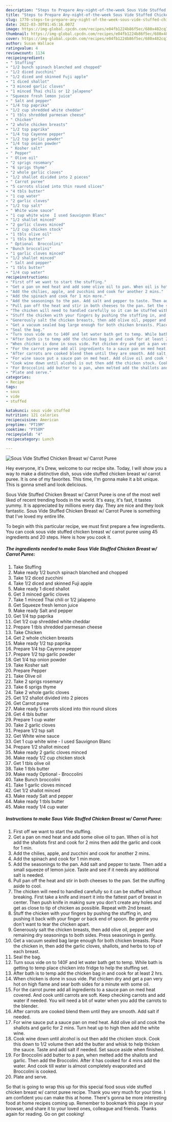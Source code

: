 ```yaml
---
description: "Steps to Prepare Any-night-of-the-week Sous Vide Stuffed Chicken Breast w/ Carrot Puree"
title: "Steps to Prepare Any-night-of-the-week Sous Vide Stuffed Chicken Breast w/ Carrot Puree"
slug: 1770-steps-to-prepare-any-night-of-the-week-sous-vide-stuffed-chicken-breast-w-carrot-puree
date: 2022-03-30T01:45:16.007Z
image: https://img-global.cpcdn.com/recipes/e04fb1224b86f5ec/680x482cq70/sous-vide-stuffed-chicken-breast-w-carrot-puree-recipe-main-photo.jpg
thumbnail: https://img-global.cpcdn.com/recipes/e04fb1224b86f5ec/680x482cq70/sous-vide-stuffed-chicken-breast-w-carrot-puree-recipe-main-photo.jpg
cover: https://img-global.cpcdn.com/recipes/e04fb1224b86f5ec/680x482cq70/sous-vide-stuffed-chicken-breast-w-carrot-puree-recipe-main-photo.jpg
author: Susan Wallace
ratingvalue: 4
reviewcount: 1134
recipeingredient:
- " Stuffing"
- "1/2 bunch spinach blanched and chopped"
- "1/2 diced zucchini"
- "1/2 diced and skinned Fuji apple"
- "1 diced shallot"
- "3 minced garlic cloves"
- "1 minced Thai chili or 12 jalapeno"
- "Squeeze fresh lemon juice"
- " Salt and pepper"
- "1/4 tsp paprika"
- "1/2 cup shredded white cheddar"
- "1 tbls shredded parmesan cheese"
- " Chicken"
- "2 whole chicken breasts"
- "1/2 tsp paprika"
- "1/4 tsp Cayenne pepper"
- "1/2 tsp garlic powder"
- "1/4 tsp onion powder"
- " Kosher salt"
- " Pepper"
- " Olive oil"
- "2 sprigs rosemary"
- "6 sprigs thyme"
- "2 whole garlic cloves"
- "1/2 shallot divided into 2 pieces"
- " Carrot puree"
- "5 carrots sliced into thin round slices"
- "4 tbls butter"
- "1 cup water"
- "2 garlic cloves"
- "1/2 tsp salt"
- " White wine sauce"
- "1 cup white wine  I used Sauvignon Blanc"
- "1/2 shallot minced"
- "2 garlic cloves minced"
- "1/2 cup chicken stock"
- "1 tbls olive oil"
- "1 tbls butter"
- " Optional  Broccolini"
- "Bunch broccolini"
- "1 garlic cloves minced"
- "1/2 shallot minced"
- " Salt and pepper"
- "1 tbls butter"
- "1/4 cup water"
recipeinstructions:
- "First off we want to start the stuffing."
- "Get a pan on med heat and add some olive oil to pan. When oil is hot add the shallots first and cook for 2 mins then add the garlic and cook for 1 min."
- "Add the chilies, apple, and zucchini and cook for another 2 mins."
- "Add the spinach and cook for 1 min more."
- "Add the seasonings to the pan. Add salt and pepper to taste. Then add a small squeeze of lemon juice. Taste and see if it needs any additional salt is needed."
- "Pull pan off the heat and stir in both cheeses to the pan. Set the stuffing aside to cool."
- "The chicken will need to handled carefully so it can be stuffed without breaking. First take a knife and insert it into the fattest part of breast in center. Then push knife in making sure you don&#39;t create any holes and get as close to tip of chicken as possible. Repeat with 2nd breast."
- "Stuff the chicken with your fingers by pushing the stuffing in, and pushing it back with your finger or back end of spoon. Be gentle you don&#39;t want to tear the chicken apart."
- "Generously salt the chicken breasts, then add olive oil, pepper and remaining dry seasonings to both sides. Press seasonings in gently."
- "Get a vacuum sealed bag large enough for both chicken breasts. Place the chicken in, then add the garlic cloves, shallots, and herbs to top of each breast."
- "Seal the bag."
- "Turn sous vide on to 140F and let water bath get to temp. While bath is getting to temp place chicken into fridge to help the stuffing set."
- "After bath is to temp add the chicken bag in and cook for at least 2 hrs."
- "When chicken is done in sous vide. Pat chicken dry and get a pan very hot on high flame and sear both sides for a minute with some oil."
- "For the carrot puree add all ingredients to a sauce pan on med heat covered. And cook until carrots are soft. Keep checking carrots and add water if needed. You will need a bit of water when you add the carrots to the blender."
- "After carrots are cooked blend them until they are smooth. Add salt if needed."
- "For wine sauce put a sauce pan on med heat. Add olive oil and cook the shallots and garlic for 2 mins. Turn heat up to high then add the white wine."
- "Cook wine down until alcohol is out then add the chicken stock. Cook this down to 1/2 volume then add the butter and whisk to help thicken the sauce. Taste and add salt if needed. Set sauce aside when finished."
- "For Broccolini add butter to a pan, when melted add the shallots and garlic. Then add the Broccolini. After it has cooked for 4 mins add the water. And cook till water is almost completely evaporated and Broccolini is cooked."
- "Plate and serve."
categories:
- Recipe
tags:
- sous
- vide
- stuffed

katakunci: sous vide stuffed 
nutrition: 121 calories
recipecuisine: American
preptime: "PT19M"
cooktime: "PT58M"
recipeyield: "4"
recipecategory: Lunch

---
```



![Sous Vide Stuffed Chicken Breast w/ Carrot Puree](https://img-global.cpcdn.com/recipes/e04fb1224b86f5ec/680x482cq70/sous-vide-stuffed-chicken-breast-w-carrot-puree-recipe-main-photo.jpg)

Hey everyone, it's Drew, welcome to our recipe site. Today, I will show you a way to make a distinctive dish, sous vide stuffed chicken breast w/ carrot puree. It is one of my favorites. This time, I'm gonna make it a bit unique. This is gonna smell and look delicious.



Sous Vide Stuffed Chicken Breast w/ Carrot Puree is one of the most well liked of recent trending foods in the world. It's easy, it's fast, it tastes yummy. It is appreciated by millions every day. They are nice and they look fantastic. Sous Vide Stuffed Chicken Breast w/ Carrot Puree is something that I've loved my entire life.


To begin with this particular recipe, we must first prepare a few ingredients. You can cook sous vide stuffed chicken breast w/ carrot puree using 45 ingredients and 20 steps. Here is how you cook it.

<!--inarticleads1-->

##### The ingredients needed to make Sous Vide Stuffed Chicken Breast w/ Carrot Puree:

1. Take  Stuffing
1. Make ready 1/2 bunch spinach blanched and chopped
1. Take 1/2 diced zucchini
1. Take 1/2 diced and skinned Fuji apple
1. Make ready 1 diced shallot
1. Get 3 minced garlic cloves
1. Take 1 minced Thai chili or 1/2 jalapeno
1. Get Squeeze fresh lemon juice
1. Make ready  Salt and pepper
1. Get 1/4 tsp paprika
1. Get 1/2 cup shredded white cheddar
1. Prepare 1 tbls shredded parmesan cheese
1. Take  Chicken
1. Get 2 whole chicken breasts
1. Make ready 1/2 tsp paprika
1. Prepare 1/4 tsp Cayenne pepper
1. Prepare 1/2 tsp garlic powder
1. Get 1/4 tsp onion powder
1. Take  Kosher salt
1. Prepare  Pepper
1. Take  Olive oil
1. Take 2 sprigs rosemary
1. Take 6 sprigs thyme
1. Take 2 whole garlic cloves
1. Get 1/2 shallot divided into 2 pieces
1. Get  Carrot puree
1. Make ready 5 carrots sliced into thin round slices
1. Get 4 tbls butter
1. Prepare 1 cup water
1. Take 2 garlic cloves
1. Prepare 1/2 tsp salt
1. Get  White wine sauce
1. Get 1 cup white wine - I used Sauvignon Blanc
1. Prepare 1/2 shallot minced
1. Make ready 2 garlic cloves minced
1. Make ready 1/2 cup chicken stock
1. Get 1 tbls olive oil
1. Take 1 tbls butter
1. Make ready  Optional - Broccolini
1. Take Bunch broccolini
1. Take 1 garlic cloves minced
1. Get 1/2 shallot minced
1. Make ready  Salt and pepper
1. Make ready 1 tbls butter
1. Make ready 1/4 cup water




<!--inarticleads2-->

##### Instructions to make Sous Vide Stuffed Chicken Breast w/ Carrot Puree:

1. First off we want to start the stuffing.
1. Get a pan on med heat and add some olive oil to pan. When oil is hot add the shallots first and cook for 2 mins then add the garlic and cook for 1 min.
1. Add the chilies, apple, and zucchini and cook for another 2 mins.
1. Add the spinach and cook for 1 min more.
1. Add the seasonings to the pan. Add salt and pepper to taste. Then add a small squeeze of lemon juice. Taste and see if it needs any additional salt is needed.
1. Pull pan off the heat and stir in both cheeses to the pan. Set the stuffing aside to cool.
1. The chicken will need to handled carefully so it can be stuffed without breaking. First take a knife and insert it into the fattest part of breast in center. Then push knife in making sure you don&#39;t create any holes and get as close to tip of chicken as possible. Repeat with 2nd breast.
1. Stuff the chicken with your fingers by pushing the stuffing in, and pushing it back with your finger or back end of spoon. Be gentle you don&#39;t want to tear the chicken apart.
1. Generously salt the chicken breasts, then add olive oil, pepper and remaining dry seasonings to both sides. Press seasonings in gently.
1. Get a vacuum sealed bag large enough for both chicken breasts. Place the chicken in, then add the garlic cloves, shallots, and herbs to top of each breast.
1. Seal the bag.
1. Turn sous vide on to 140F and let water bath get to temp. While bath is getting to temp place chicken into fridge to help the stuffing set.
1. After bath is to temp add the chicken bag in and cook for at least 2 hrs.
1. When chicken is done in sous vide. Pat chicken dry and get a pan very hot on high flame and sear both sides for a minute with some oil.
1. For the carrot puree add all ingredients to a sauce pan on med heat covered. And cook until carrots are soft. Keep checking carrots and add water if needed. You will need a bit of water when you add the carrots to the blender.
1. After carrots are cooked blend them until they are smooth. Add salt if needed.
1. For wine sauce put a sauce pan on med heat. Add olive oil and cook the shallots and garlic for 2 mins. Turn heat up to high then add the white wine.
1. Cook wine down until alcohol is out then add the chicken stock. Cook this down to 1/2 volume then add the butter and whisk to help thicken the sauce. Taste and add salt if needed. Set sauce aside when finished.
1. For Broccolini add butter to a pan, when melted add the shallots and garlic. Then add the Broccolini. After it has cooked for 4 mins add the water. And cook till water is almost completely evaporated and Broccolini is cooked.
1. Plate and serve.




So that is going to wrap this up for this special food sous vide stuffed chicken breast w/ carrot puree recipe. Thank you very much for your time. I am confident you can make this at home. There's gonna be more interesting food at home recipes coming up. Remember to bookmark this page in your browser, and share it to your loved ones, colleague and friends. Thanks again for reading. Go on get cooking!
